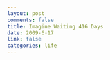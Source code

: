 ```yaml
--- 
layout: post
comments: false
title: Imagine Waiting 416 Days
date: 2009-6-17
link: false
categories: life
---
```

<object width="480" height="385"><param name="movie" value="http://www.youtube.com/v/lygOY3sYWhI&hl=en&fs=1&rel=0"></param><param name="allowFullScreen" value="true"></param><param name="allowscriptaccess" value="always"></param><embed src="http://www.youtube.com/v/lygOY3sYWhI&hl=en&fs=1&rel=0" type="application/x-shockwave-flash" allowscriptaccess="always" allowfullscreen="true" width="480" height="385"></embed></object>
